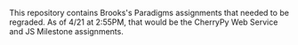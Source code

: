 This repository contains Brooks's Paradigms assignments that needed to be
regraded. As of 4/21 at 2:55PM, that would be the CherryPy Web Service and
JS Milestone assignments.